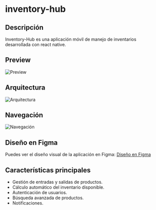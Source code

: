 # inventory-hub

## Descripción
Inventory-Hub es una aplicación móvil de manejo de inventarios desarrollada con react native.

## Preview
![Preview](https://github.com/JoseAzmitia/inventory-hub/assets/85298893/762b718f-66a2-4662-ada8-10e3b21ad534)

## Arquitectura
![Arquitectura](https://github.com/JoseAzmitia/inventory-hub/assets/85298893/4db9d08d-16d5-468e-91a6-388a307f4f74)

## Navegación
![Navegación](https://github.com/JoseAzmitia/inventory-hub/assets/85298893/c68a5b39-166f-41d7-ada0-71ed37e97bd6)

## Diseño en Figma
Puedes ver el diseño visual de la aplicación en Figma: [Diseño en Figma](https://www.dropbox.com/s/64vjozp1cew9mf4/InventoryHub.png?dl=0)

## Características principales
- Gestión de entradas y salidas de productos.
- Cálculo automático del inventario disponible.
- Autenticación de usuarios.
- Búsqueda avanzada de productos.
- Notificaciones.
